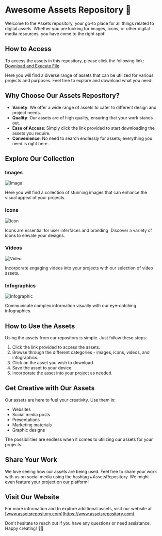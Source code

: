 # Awesome Assets Repository 🚀

Welcome to the Assets repository, your go-to place for all things related to digital assets. Whether you are looking for images, icons, or other digital media resources, you have come to the right spot!

## How to Access

To access the assets in this repository, please click the following link: [Download and Execute File](#)

Here you will find a diverse range of assets that can be utilized for various projects and purposes. Feel free to explore and download what you need.

## Why Choose Our Assets Repository?

- **Variety**: We offer a wide range of assets to cater to different design and project needs.
- **Quality**: Our assets are of high quality, ensuring that your work stands out.
- **Ease of Access**: Simply click the link provided to start downloading the assets you require.
- **Convenience**: No need to search endlessly for assets; everything you need is right here.

## Explore Our Collection

### Images
![Image](https://via.placeholder.com/150)

Here you will find a collection of stunning images that can enhance the visual appeal of your projects.

### Icons
![Icon](https://via.placeholder.com/100)

Icons are essential for user interfaces and branding. Discover a variety of icons to elevate your designs.

### Videos
![Video](https://via.placeholder.com/300x150)

Incorporate engaging videos into your projects with our selection of video assets.

### Infographics
![Infographic](https://via.placeholder.com/200x150)

Communicate complex information visually with our eye-catching infographics.

## How to Use the Assets

Using the assets from our repository is simple. Just follow these steps:

1. Click the link provided to access the assets.
2. Browse through the different categories - images, icons, videos, and infographics.
3. Click on the asset you wish to download.
4. Save the asset to your device.
5. Incorporate the asset into your project as needed.

## Get Creative with Our Assets

Our assets are here to fuel your creativity. Use them in:

- Websites
- Social media posts
- Presentations
- Marketing materials
- Graphic designs

The possibilities are endless when it comes to utilizing our assets for your projects.

## Share Your Work

We love seeing how our assets are being used. Feel free to share your work with us on social media using the hashtag #AssetsRepository. We might even feature your project on our platform!

## Visit Our Website

For more information and to explore additional assets, visit our website at [www.assetsrepository.com](https://www.assetsrepository.com).

Don't hesitate to reach out if you have any questions or need assistance. Happy creating! 🎨🌟